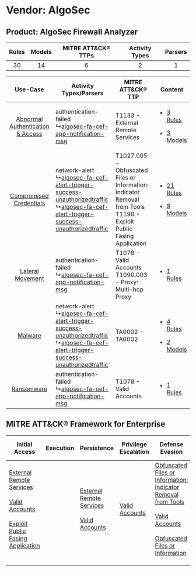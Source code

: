 Vendor: AlgoSec
===============
Product: AlgoSec Firewall Analyzer
----------------------------------
| Rules | Models | MITRE ATT&CK® TTPs | Activity Types | Parsers |
|:-----:|:------:|:------------------:|:--------------:|:-------:|
|  30   |   14   |         6          |       2        |    1    |

|    Use-Case    | Activity Types/Parsers    | MITRE ATT&CK® TTP    | Content    |
|:----:| ---- | ---- | ---- |
| [Abnormal Authentication & Access](../../../UseCases/uc_abnormal_authentication_&_access.md) |  authentication-failed<br> ↳[algosec-fa-cef-app-notification-msg](Ps/pC_algosecfacefappnotificationmsg.md)<br>    | T1133 - External Remote Services<br>    | [<ul><li>3 Rules</li></ul><ul><li>3 Models</li></ul>](RM/r_m_algosec_algosec_firewall_analyzer_Abnormal_Authentication_&_Access.md) |
|          [Compromised Credentials](../../../UseCases/uc_compromised_credentials.md)          |  network-alert<br> ↳[algosec-fa-cef-alert-trigger-success-unauthorizedtraffic](Ps/pC_algosecfacefalerttriggersuccessunauthorizedtraffic.md)<br> ↳[algosec-fa-cef-alert-trigger-success-unauthorizedtraffic](Ps/pC_algosecfacefalerttriggersuccessunauthorizedtraffic.md)<br> | T1027.005 - Obfuscated Files or Information: Indicator Removal from Tools<br>T1190 - Exploit Public Fasing Application<br> | [<ul><li>21 Rules</li></ul><ul><li>9 Models</li></ul>](RM/r_m_algosec_algosec_firewall_analyzer_Compromised_Credentials.md)         |
|    [Lateral Movement](../../../UseCases/uc_lateral_movement.md)    |  authentication-failed<br> ↳[algosec-fa-cef-app-notification-msg](Ps/pC_algosecfacefappnotificationmsg.md)<br>    | T1078 - Valid Accounts<br>T1090.003 - Proxy: Multi-hop Proxy<br>    | [<ul><li>1 Rules</li></ul>](RM/r_m_algosec_algosec_firewall_analyzer_Lateral_Movement.md)    |
|    [Malware](../../../UseCases/uc_malware.md)    |  network-alert<br> ↳[algosec-fa-cef-alert-trigger-success-unauthorizedtraffic](Ps/pC_algosecfacefalerttriggersuccessunauthorizedtraffic.md)<br> ↳[algosec-fa-cef-alert-trigger-success-unauthorizedtraffic](Ps/pC_algosecfacefalerttriggersuccessunauthorizedtraffic.md)<br> | TA0002 - TA0002<br>    | [<ul><li>4 Rules</li></ul><ul><li>2 Models</li></ul>](RM/r_m_algosec_algosec_firewall_analyzer_Malware.md)    |
|    [Ransomware](../../../UseCases/uc_ransomware.md)    |  authentication-failed<br> ↳[algosec-fa-cef-app-notification-msg](Ps/pC_algosecfacefappnotificationmsg.md)<br>    | T1078 - Valid Accounts<br>    | [<ul><li>1 Rules</li></ul>](RM/r_m_algosec_algosec_firewall_analyzer_Ransomware.md)    |

MITRE ATT&CK® Framework for Enterprise
--------------------------------------
| Initial Access                                                                                                                                                                                                                         | Execution | Persistence                                                                                                                                      | Privilege Escalation                                                | Defense Evasion                                                                                                                                                                                                                                                               | Credential Access | Discovery | Lateral Movement | Collection | Command and Control                                                                                                                       | Exfiltration | Impact |
| -------------------------------------------------------------------------------------------------------------------------------------------------------------------------------------------------------------------------------------- | --------- | ------------------------------------------------------------------------------------------------------------------------------------------------ | ------------------------------------------------------------------- | ----------------------------------------------------------------------------------------------------------------------------------------------------------------------------------------------------------------------------------------------------------------------------- | ----------------- | --------- | ---------------- | ---------- | ----------------------------------------------------------------------------------------------------------------------------------------- | ------------ | ------ |
| [External Remote Services](https://attack.mitre.org/techniques/T1133)<br><br>[Valid Accounts](https://attack.mitre.org/techniques/T1078)<br><br>[Exploit Public Fasing Application](https://attack.mitre.org/techniques/T1190)<br><br> |           | [External Remote Services](https://attack.mitre.org/techniques/T1133)<br><br>[Valid Accounts](https://attack.mitre.org/techniques/T1078)<br><br> | [Valid Accounts](https://attack.mitre.org/techniques/T1078)<br><br> | [Obfuscated Files or Information: Indicator Removal from Tools](https://attack.mitre.org/techniques/T1027/005)<br><br>[Valid Accounts](https://attack.mitre.org/techniques/T1078)<br><br>[Obfuscated Files or Information](https://attack.mitre.org/techniques/T1027)<br><br> |                   |           |                  |            | [Proxy: Multi-hop Proxy](https://attack.mitre.org/techniques/T1090/003)<br><br>[Proxy](https://attack.mitre.org/techniques/T1090)<br><br> |              |        |